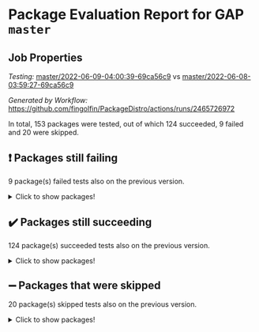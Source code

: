 # Package Evaluation Report for GAP `master`

## Job Properties

*Testing:* [master/2022-06-09-04:00:39-69ca56c9](https://github.com/fingolfin/PackageDistro/blob/data/reports/master/2022-06-09-04:00:39-69ca56c9) vs [master/2022-06-08-03:59:27-69ca56c9](https://github.com/fingolfin/PackageDistro/blob/data/reports/master/2022-06-08-03:59:27-69ca56c9)

*Generated by Workflow:* https://github.com/fingolfin/PackageDistro/actions/runs/2465726972

In total, 153 packages were tested, out of which 124 succeeded, 9 failed and 20 were skipped.

## :exclamation: Packages still failing

9 package(s) failed tests also on the previous version.
<details><summary>Click to show packages!</summary>

- fining 1.4.1 [(failure)](https://github.com/fingolfin/PackageDistro/runs/6805576475?check_suite_focus=true)
- francy 1.2.4 [(failure)](https://github.com/fingolfin/PackageDistro/runs/6805576676?check_suite_focus=true)
- hap 1.39 [(failure)](https://github.com/fingolfin/PackageDistro/runs/6805577562?check_suite_focus=true)
- normalizinterface 1.3.2 [(failure)](https://github.com/fingolfin/PackageDistro/runs/6805579458?check_suite_focus=true)
- packagemanager 1.2 [(failure)](https://github.com/fingolfin/PackageDistro/runs/6805579649?check_suite_focus=true)
- rcwa 4.6.4 [(failure)](https://github.com/fingolfin/PackageDistro/runs/6805580098?check_suite_focus=true)
- recog 1.3.2 [(failure)](https://github.com/fingolfin/PackageDistro/runs/6805580212?check_suite_focus=true)
- semigroups 4.0.0 [(failure)](https://github.com/fingolfin/PackageDistro/runs/6805580473?check_suite_focus=true)
- ugaly 4.0.2 [(failure)](https://github.com/fingolfin/PackageDistro/runs/6805581457?check_suite_focus=true)
</details>

## :heavy_check_mark: Packages still succeeding

124 package(s) succeeded tests also on the previous version.
<details><summary>Click to show packages!</summary>

- ace 5.4 [(success)](https://github.com/fingolfin/PackageDistro/runs/6805574631?check_suite_focus=true)
- aclib 1.3.2 [(success)](https://github.com/fingolfin/PackageDistro/runs/6805574701?check_suite_focus=true)
- agt 0.2 [(success)](https://github.com/fingolfin/PackageDistro/runs/6805574734?check_suite_focus=true)
- alnuth 3.2.1 [(success)](https://github.com/fingolfin/PackageDistro/runs/6805574787?check_suite_focus=true)
- anupq 3.2.6 [(success)](https://github.com/fingolfin/PackageDistro/runs/6805574835?check_suite_focus=true)
- atlasrep 2.1.2 [(success)](https://github.com/fingolfin/PackageDistro/runs/6805574882?check_suite_focus=true)
- autodoc 2022.03.10 [(success)](https://github.com/fingolfin/PackageDistro/runs/6805574933?check_suite_focus=true)
- automata 1.15 [(success)](https://github.com/fingolfin/PackageDistro/runs/6805574990?check_suite_focus=true)
- automgrp 1.3.2 [(success)](https://github.com/fingolfin/PackageDistro/runs/6805575031?check_suite_focus=true)
- autpgrp 1.10.2 [(success)](https://github.com/fingolfin/PackageDistro/runs/6805575072?check_suite_focus=true)
- cap 2022.05-09 [(success)](https://github.com/fingolfin/PackageDistro/runs/6805575119?check_suite_focus=true)
- caratinterface 2.3.3 [(success)](https://github.com/fingolfin/PackageDistro/runs/6805575155?check_suite_focus=true)
- cddinterface 2020.06.24 [(success)](https://github.com/fingolfin/PackageDistro/runs/6805575199?check_suite_focus=true)
- circle 1.6.5 [(success)](https://github.com/fingolfin/PackageDistro/runs/6805575226?check_suite_focus=true)
- classicpres 1.22 [(success)](https://github.com/fingolfin/PackageDistro/runs/6805575280?check_suite_focus=true)
- cohomolo 1.6.10 [(success)](https://github.com/fingolfin/PackageDistro/runs/6805575318?check_suite_focus=true)
- congruence 1.2.4 [(success)](https://github.com/fingolfin/PackageDistro/runs/6805575370?check_suite_focus=true)
- corelg 1.56 [(success)](https://github.com/fingolfin/PackageDistro/runs/6805575408?check_suite_focus=true)
- crime 1.6 [(success)](https://github.com/fingolfin/PackageDistro/runs/6805575453?check_suite_focus=true)
- crisp 1.4.5 [(success)](https://github.com/fingolfin/PackageDistro/runs/6805575503?check_suite_focus=true)
- crypting 0.10 [(success)](https://github.com/fingolfin/PackageDistro/runs/6805575546?check_suite_focus=true)
- cryst 4.1.24 [(success)](https://github.com/fingolfin/PackageDistro/runs/6805575586?check_suite_focus=true)
- crystcat 1.1.9 [(success)](https://github.com/fingolfin/PackageDistro/runs/6805575637?check_suite_focus=true)
- ctbllib 1.3.4 [(success)](https://github.com/fingolfin/PackageDistro/runs/6805575671?check_suite_focus=true)
- cubefree 1.19 [(success)](https://github.com/fingolfin/PackageDistro/runs/6805575713?check_suite_focus=true)
- curlinterface 2.2.2 [(success)](https://github.com/fingolfin/PackageDistro/runs/6805575751?check_suite_focus=true)
- cvec 2.7.5 [(success)](https://github.com/fingolfin/PackageDistro/runs/6805575792?check_suite_focus=true)
- datastructures 0.2.7 [(success)](https://github.com/fingolfin/PackageDistro/runs/6805575833?check_suite_focus=true)
- deepthought 1.0.5 [(success)](https://github.com/fingolfin/PackageDistro/runs/6805575904?check_suite_focus=true)
- design 1.7 [(success)](https://github.com/fingolfin/PackageDistro/runs/6805575961?check_suite_focus=true)
- difsets 2.3.1 [(success)](https://github.com/fingolfin/PackageDistro/runs/6805576017?check_suite_focus=true)
- digraphs 1.5.3 [(success)](https://github.com/fingolfin/PackageDistro/runs/6805576108?check_suite_focus=true)
- edim 1.3.5 [(success)](https://github.com/fingolfin/PackageDistro/runs/6805576167?check_suite_focus=true)
- example 4.3.1 [(success)](https://github.com/fingolfin/PackageDistro/runs/6805576238?check_suite_focus=true)
- factint 1.6.3 [(success)](https://github.com/fingolfin/PackageDistro/runs/6805576306?check_suite_focus=true)
- ferret 1.0.7 [(success)](https://github.com/fingolfin/PackageDistro/runs/6805576360?check_suite_focus=true)
- fga 1.4.0 [(success)](https://github.com/fingolfin/PackageDistro/runs/6805576421?check_suite_focus=true)
- float 1.0.3 [(success)](https://github.com/fingolfin/PackageDistro/runs/6805576516?check_suite_focus=true)
- format 1.4.3 [(success)](https://github.com/fingolfin/PackageDistro/runs/6805576548?check_suite_focus=true)
- forms 1.2.7 [(success)](https://github.com/fingolfin/PackageDistro/runs/6805576587?check_suite_focus=true)
- fplsa 1.2.5 [(success)](https://github.com/fingolfin/PackageDistro/runs/6805576625?check_suite_focus=true)
- fr 2.4.8 [(success)](https://github.com/fingolfin/PackageDistro/runs/6805576654?check_suite_focus=true)
- fwtree 1.3 [(success)](https://github.com/fingolfin/PackageDistro/runs/6805576721?check_suite_focus=true)
- gbnp 1.0.5 [(success)](https://github.com/fingolfin/PackageDistro/runs/6805576758?check_suite_focus=true)
- generalizedmorphismsforcap 2022.05-01 [(success)](https://github.com/fingolfin/PackageDistro/runs/6805576791?check_suite_focus=true)
- genss 1.6.6 [(success)](https://github.com/fingolfin/PackageDistro/runs/6805576821?check_suite_focus=true)
- gradedringforhomalg 2022.03-01 [(success)](https://github.com/fingolfin/PackageDistro/runs/6805576864?check_suite_focus=true)
- grape 4.8.5 [(success)](https://github.com/fingolfin/PackageDistro/runs/6805576934?check_suite_focus=true)
- groupoids 1.69 [(success)](https://github.com/fingolfin/PackageDistro/runs/6805577035?check_suite_focus=true)
- grpconst 2.6.2 [(success)](https://github.com/fingolfin/PackageDistro/runs/6805577146?check_suite_focus=true)
- guarana 0.96.3 [(success)](https://github.com/fingolfin/PackageDistro/runs/6805577281?check_suite_focus=true)
- guava 3.16 [(success)](https://github.com/fingolfin/PackageDistro/runs/6805577392?check_suite_focus=true)
- hapcryst 0.1.14 [(success)](https://github.com/fingolfin/PackageDistro/runs/6805577666?check_suite_focus=true)
- hecke 1.5.3 [(success)](https://github.com/fingolfin/PackageDistro/runs/6805577744?check_suite_focus=true)
- help 3.5 [(success)](https://github.com/fingolfin/PackageDistro/runs/6805577809?check_suite_focus=true)
- idrel 2.43 [(success)](https://github.com/fingolfin/PackageDistro/runs/6805577874?check_suite_focus=true)
- images 1.3.1 [(success)](https://github.com/fingolfin/PackageDistro/runs/6805577921?check_suite_focus=true)
- intpic 0.2.4 [(success)](https://github.com/fingolfin/PackageDistro/runs/6805577964?check_suite_focus=true)
- io 4.7.2 [(success)](https://github.com/fingolfin/PackageDistro/runs/6805578019?check_suite_focus=true)
- irredsol 1.4.3 [(success)](https://github.com/fingolfin/PackageDistro/runs/6805578077?check_suite_focus=true)
- json 2.1.0 [(success)](https://github.com/fingolfin/PackageDistro/runs/6805578161?check_suite_focus=true)
- jupyterkernel 1.4.1 [(success)](https://github.com/fingolfin/PackageDistro/runs/6805578229?check_suite_focus=true)
- jupyterviz 1.5.1 [(success)](https://github.com/fingolfin/PackageDistro/runs/6805578305?check_suite_focus=true)
- kan 1.34 [(success)](https://github.com/fingolfin/PackageDistro/runs/6805578375?check_suite_focus=true)
- kbmag 1.5.9 [(success)](https://github.com/fingolfin/PackageDistro/runs/6805578436?check_suite_focus=true)
- laguna 3.9.5 [(success)](https://github.com/fingolfin/PackageDistro/runs/6805578504?check_suite_focus=true)
- liealgdb 2.2.1 [(success)](https://github.com/fingolfin/PackageDistro/runs/6805578560?check_suite_focus=true)
- liepring 2.6 [(success)](https://github.com/fingolfin/PackageDistro/runs/6805578644?check_suite_focus=true)
- liering 2.4.2 [(success)](https://github.com/fingolfin/PackageDistro/runs/6805578717?check_suite_focus=true)
- linearalgebraforcap 2022.05-04 [(success)](https://github.com/fingolfin/PackageDistro/runs/6805578778?check_suite_focus=true)
- loops 3.4.1 [(success)](https://github.com/fingolfin/PackageDistro/runs/6805578836?check_suite_focus=true)
- lpres 1.0.3 [(success)](https://github.com/fingolfin/PackageDistro/runs/6805578908?check_suite_focus=true)
- majoranaalgebras 1.4 [(success)](https://github.com/fingolfin/PackageDistro/runs/6805578968?check_suite_focus=true)
- mapclass 1.4.5 [(success)](https://github.com/fingolfin/PackageDistro/runs/6805579043?check_suite_focus=true)
- matgrp 0.64 [(success)](https://github.com/fingolfin/PackageDistro/runs/6805579112?check_suite_focus=true)
- modisom 2.5.2 [(success)](https://github.com/fingolfin/PackageDistro/runs/6805579178?check_suite_focus=true)
- modulepresentationsforcap 2022.05-03 [(success)](https://github.com/fingolfin/PackageDistro/runs/6805579233?check_suite_focus=true)
- monoidalcategories 2022.05-06 [(success)](https://github.com/fingolfin/PackageDistro/runs/6805579282?check_suite_focus=true)
- nconvex 2020.11-04 [(success)](https://github.com/fingolfin/PackageDistro/runs/6805579330?check_suite_focus=true)
- nilmat 1.4.1 [(success)](https://github.com/fingolfin/PackageDistro/runs/6805579370?check_suite_focus=true)
- nock 1.5 [(success)](https://github.com/fingolfin/PackageDistro/runs/6805579427?check_suite_focus=true)
- nq 2.5.8 [(success)](https://github.com/fingolfin/PackageDistro/runs/6805579493?check_suite_focus=true)
- numericalsgps 1.3.0 [(success)](https://github.com/fingolfin/PackageDistro/runs/6805579530?check_suite_focus=true)
- openmath 11.5.1 [(success)](https://github.com/fingolfin/PackageDistro/runs/6805579574?check_suite_focus=true)
- orb 4.8.4 [(success)](https://github.com/fingolfin/PackageDistro/runs/6805579614?check_suite_focus=true)
- patternclass 2.4.2 [(success)](https://github.com/fingolfin/PackageDistro/runs/6805579685?check_suite_focus=true)
- permut 2.0.4 [(success)](https://github.com/fingolfin/PackageDistro/runs/6805579725?check_suite_focus=true)
- polenta 1.3.10 [(success)](https://github.com/fingolfin/PackageDistro/runs/6805579782?check_suite_focus=true)
- polymaking 0.8.6 [(success)](https://github.com/fingolfin/PackageDistro/runs/6805579835?check_suite_focus=true)
- primgrp 3.4.2 [(success)](https://github.com/fingolfin/PackageDistro/runs/6805579880?check_suite_focus=true)
- profiling 2.5.0 [(success)](https://github.com/fingolfin/PackageDistro/runs/6805579919?check_suite_focus=true)
- qpa 1.33 [(success)](https://github.com/fingolfin/PackageDistro/runs/6805579963?check_suite_focus=true)
- quagroup 1.8.3 [(success)](https://github.com/fingolfin/PackageDistro/runs/6805579996?check_suite_focus=true)
- radiroot 2.9 [(success)](https://github.com/fingolfin/PackageDistro/runs/6805580049?check_suite_focus=true)
- rds 1.8 [(success)](https://github.com/fingolfin/PackageDistro/runs/6805580154?check_suite_focus=true)
- repndecomp 1.2.1 [(success)](https://github.com/fingolfin/PackageDistro/runs/6805580257?check_suite_focus=true)
- repsn 3.1.0 [(success)](https://github.com/fingolfin/PackageDistro/runs/6805580327?check_suite_focus=true)
- resclasses 4.7.2 [(success)](https://github.com/fingolfin/PackageDistro/runs/6805580377?check_suite_focus=true)
- scscp 2.3.1 [(success)](https://github.com/fingolfin/PackageDistro/runs/6805580430?check_suite_focus=true)
- sglppow 2.2 [(success)](https://github.com/fingolfin/PackageDistro/runs/6805580525?check_suite_focus=true)
- sgpviz 0.999.5 [(success)](https://github.com/fingolfin/PackageDistro/runs/6805580623?check_suite_focus=true)
- simpcomp 2.1.14 [(success)](https://github.com/fingolfin/PackageDistro/runs/6805580675?check_suite_focus=true)
- singular 2020.12.18 [(success)](https://github.com/fingolfin/PackageDistro/runs/6805580718?check_suite_focus=true)
- sla 1.5.3 [(success)](https://github.com/fingolfin/PackageDistro/runs/6805580772?check_suite_focus=true)
- smallgrp 1.5 [(success)](https://github.com/fingolfin/PackageDistro/runs/6805580828?check_suite_focus=true)
- smallsemi 0.6.13 [(success)](https://github.com/fingolfin/PackageDistro/runs/6805580884?check_suite_focus=true)
- sonata 2.9.4 [(success)](https://github.com/fingolfin/PackageDistro/runs/6805580966?check_suite_focus=true)
- sophus 1.25 [(success)](https://github.com/fingolfin/PackageDistro/runs/6805581031?check_suite_focus=true)
- spinsym 1.5.2 [(success)](https://github.com/fingolfin/PackageDistro/runs/6805581091?check_suite_focus=true)
- symbcompcc 1.3.2 [(success)](https://github.com/fingolfin/PackageDistro/runs/6805581157?check_suite_focus=true)
- thelma 1.3 [(success)](https://github.com/fingolfin/PackageDistro/runs/6805581220?check_suite_focus=true)
- tomlib 1.2.9 [(success)](https://github.com/fingolfin/PackageDistro/runs/6805581275?check_suite_focus=true)
- toric 1.9.5 [(success)](https://github.com/fingolfin/PackageDistro/runs/6805581335?check_suite_focus=true)
- transgrp 3.6.2 [(success)](https://github.com/fingolfin/PackageDistro/runs/6805581397?check_suite_focus=true)
- unipot 1.5 [(success)](https://github.com/fingolfin/PackageDistro/runs/6805581503?check_suite_focus=true)
- unitlib 4.1.0 [(success)](https://github.com/fingolfin/PackageDistro/runs/6805581548?check_suite_focus=true)
- utils 0.72 [(success)](https://github.com/fingolfin/PackageDistro/runs/6805581596?check_suite_focus=true)
- uuid 0.7 [(success)](https://github.com/fingolfin/PackageDistro/runs/6805581638?check_suite_focus=true)
- walrus 0.9991 [(success)](https://github.com/fingolfin/PackageDistro/runs/6805581690?check_suite_focus=true)
- wedderga 4.10.2 [(success)](https://github.com/fingolfin/PackageDistro/runs/6805581728?check_suite_focus=true)
- xmod 2.88 [(success)](https://github.com/fingolfin/PackageDistro/runs/6805581772?check_suite_focus=true)
- xmodalg 1.22 [(success)](https://github.com/fingolfin/PackageDistro/runs/6805581807?check_suite_focus=true)
- yangbaxter 0.10.0 [(success)](https://github.com/fingolfin/PackageDistro/runs/6805581870?check_suite_focus=true)
- zeromqinterface 0.13 [(success)](https://github.com/fingolfin/PackageDistro/runs/6805581941?check_suite_focus=true)
</details>

## :heavy_minus_sign: Packages that were skipped

20 package(s) skipped tests also on the previous version.
<details><summary>Click to show packages!</summary>

- 4ti2interface 2022.03-01 [(skipped)](https://github.com/fingolfin/PackageDistro/runs/6805496708?check_suite_focus=true)
- browse 1.8.14 [(skipped)](https://github.com/fingolfin/PackageDistro/runs/6805496708?check_suite_focus=true)
- examplesforhomalg 2022.03-01 [(skipped)](https://github.com/fingolfin/PackageDistro/runs/6805496708?check_suite_focus=true)
- gapdoc 1.6.5 [(skipped)](https://github.com/fingolfin/PackageDistro/runs/6805496708?check_suite_focus=true)
- gauss 2022.03-01 [(skipped)](https://github.com/fingolfin/PackageDistro/runs/6805496708?check_suite_focus=true)
- gaussforhomalg 2022.03-01 [(skipped)](https://github.com/fingolfin/PackageDistro/runs/6805496708?check_suite_focus=true)
- gradedmodules 2022.03-01 [(skipped)](https://github.com/fingolfin/PackageDistro/runs/6805496708?check_suite_focus=true)
- homalg 2022.03-01 [(skipped)](https://github.com/fingolfin/PackageDistro/runs/6805496708?check_suite_focus=true)
- homalgtocas 2022.03-01 [(skipped)](https://github.com/fingolfin/PackageDistro/runs/6805496708?check_suite_focus=true)
- io_forhomalg 2022.03-01 [(skipped)](https://github.com/fingolfin/PackageDistro/runs/6805496708?check_suite_focus=true)
- itc 1.5.1 [(skipped)](https://github.com/fingolfin/PackageDistro/runs/6805496708?check_suite_focus=true)
- localizeringforhomalg 2022.03-01 [(skipped)](https://github.com/fingolfin/PackageDistro/runs/6805496708?check_suite_focus=true)
- matricesforhomalg 2022.04-01 [(skipped)](https://github.com/fingolfin/PackageDistro/runs/6805496708?check_suite_focus=true)
- modules 2022.03-01 [(skipped)](https://github.com/fingolfin/PackageDistro/runs/6805496708?check_suite_focus=true)
- polycyclic 2.16 [(skipped)](https://github.com/fingolfin/PackageDistro/runs/6805496708?check_suite_focus=true)
- ringsforhomalg 2022.04-01 [(skipped)](https://github.com/fingolfin/PackageDistro/runs/6805496708?check_suite_focus=true)
- sco 2022.03-01 [(skipped)](https://github.com/fingolfin/PackageDistro/runs/6805496708?check_suite_focus=true)
- toolsforhomalg 2022.05-01 [(skipped)](https://github.com/fingolfin/PackageDistro/runs/6805496708?check_suite_focus=true)
- toricvarieties 2022.03.23 [(skipped)](https://github.com/fingolfin/PackageDistro/runs/6805496708?check_suite_focus=true)
- xgap 4.31 [(skipped)](https://github.com/fingolfin/PackageDistro/runs/6805496708?check_suite_focus=true)
</details>

